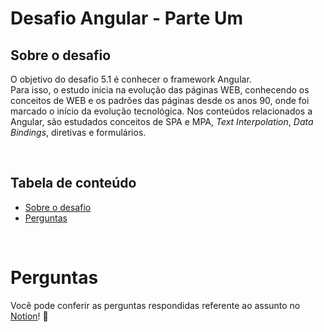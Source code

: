 # **Desafio Angular - Parte Um**

## **Sobre o desafio**
O objetivo do desafio 5.1 é conhecer o framework Angular.
<br/>
Para isso, o estudo inicia na evolução das páginas WEB, conhecendo os conceitos de WEB e os padrões das páginas desde os anos 90, onde foi marcado o início da evolução tecnológica. Nos conteúdos relacionados a Angular, são estudados conceitos de SPA e MPA, <i>Text Interpolation</i>, <i>Data Bindings</i>, diretivas e formulários. 


<br />

## **Tabela de conteúdo**
<!--ts-->
   * [Sobre o desafio](#sobre-o-desafio)
   * [Perguntas](#perguntas)
<!--te-->

<br />

# **Perguntas**
Você pode conferir as perguntas respondidas referente ao assunto no [Notion](https://tremendous-cinema-114.notion.site/5-1-Angular-In-cio-ed8e52b8c43d4e3da0205b32611cc9ff)! 🤗

